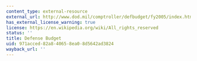```yaml
---
content_type: external-resource
external_url: http://www.dod.mil/comptroller/defbudget/fy2005/index.html
has_external_license_warning: true
license: https://en.wikipedia.org/wiki/All_rights_reserved
status: ''
title: Defense Budget
uid: 971acced-82a8-4065-8ea0-8d5642ad3824
wayback_url: ''
---
```

